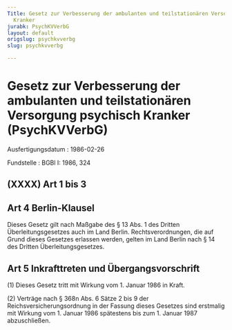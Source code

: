 ```yaml
---
Title: Gesetz zur Verbesserung der ambulanten und teilstationären Versorgung psychisch
  Kranker
jurabk: PsychKVVerbG
layout: default
origslug: psychkvverbg
slug: psychkvverbg

---
```


# Gesetz zur Verbesserung der ambulanten und teilstationären Versorgung psychisch Kranker (PsychKVVerbG)

Ausfertigungsdatum
:   1986-02-26

Fundstelle
:   BGBl I: 1986, 324



## (XXXX) Art 1 bis 3



## Art 4 Berlin-Klausel

Dieses Gesetz gilt nach Maßgabe des § 13 Abs. 1 des Dritten Überleitungsgesetzes auch im Land Berlin. Rechtsverordnungen, die auf Grund dieses Gesetzes erlassen werden, gelten im Land Berlin nach § 14 des Dritten Überleitungsgesetzes.


## Art 5 Inkrafttreten und Übergangsvorschrift

(1) Dieses Gesetz tritt mit Wirkung vom 1. Januar 1986 in Kraft.

(2) Verträge nach § 368n Abs. 6 Sätze 2 bis 9 der Reichsversicherungsordnung in der Fassung dieses Gesetzes sind erstmalig mit Wirkung vom 1. Januar 1986 spätestens bis zum 1. Januar 1987 abzuschließen.

